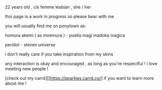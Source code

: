 22 years old , cis femme lesbian , she / her

this page is a work in progress so please bear with me

you will usually find me on ponytown as:

homura akemi ( as moemura ) - puella magi madoka magica

peridot - steven universe

i don't really care if you take inspiration from my skins

any interaction is okay and encouraged , as long as you're respectful ! i love meeting new people !

[check out my carrd][[https://pearliies.carrd.co/] if you want to learn more about me !
